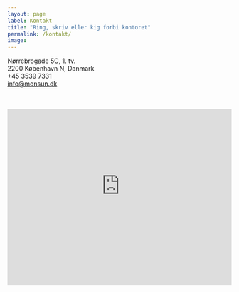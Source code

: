 ```yaml
---
layout: page
label: Kontakt
title: "Ring, skriv eller kig forbi kontoret"
permalink: /kontakt/
image:
---
```



Nørrebrogade 5C, 1. tv.<br>
2200 København N, Danmark<br>
+45 3539 7331<br>
info@monsun.dk<br><br><br>

<div style="height:400px; width:100%; display:inline-block; overflow:hidden;">
<iframe class="custom-google-map" style="position:relative; top:-50px; border:none;" src="https://www.google.com/maps/d/embed?mid=1SNiSN10GqAzlEqqBoWFGUHrZU_U" width="100%" height="445"></iframe>
</div>
